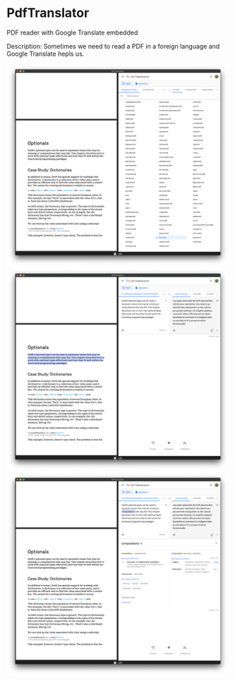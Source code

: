 # PdfTranslator
PDF reader with Google Translate embedded

Description:
Sometimes we need to read a PDF in a foreign language and Google Translate hepls us.

![](Feature1.png)
![](Feature2.png)
![](Feature3.png)
